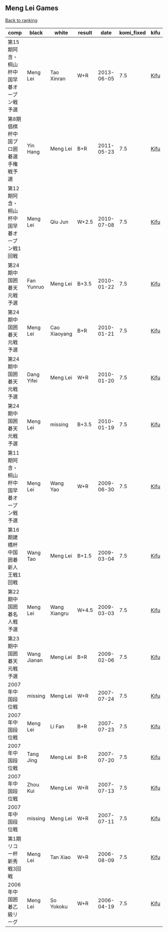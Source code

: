 ## Meng Lei Games

[Back to ranking](index.md)




| **comp** | **black** | **white** | **result** | **date** | **komi_fixed** | **kifu** | 
| --- | --- | --- | --- | --- | --- | --- |
| 第15期阿含・桐山杯中国早碁オープン戦予選 | Meng Lei | Tao Xinran | W+R | 2013-06-05 | 7.5 | [Kifu](https://kifudepot.net/kifucontents.php?id=9AKU6%2B9fvcn4GPrB04yv%2Fw%3D%3D) | 
| 第8期倡棋杯中国プロ囲碁選手権戦予選 | Yin Hang | Meng Lei | B+R | 2011-05-23 | 7.5 | [Kifu](https://kifudepot.net/kifucontents.php?id=1ltC6qDb2Jz50d0jmW2BCA%3D%3D) | 
| 第12期阿含・桐山杯中国早碁オープン戦1回戦 | Meng Lei | Qiu Jun | W+2.5 | 2010-07-08 | 7.5 | [Kifu](https://kifudepot.net/kifucontents.php?id=p1a2fuxjPI8sWlQJlLotTA%3D%3D) | 
| 第24期中国囲碁天元戦予選 | Fan Yunruo | Meng Lei | B+3.5 | 2010-01-22 | 7.5 | [Kifu](https://kifudepot.net/kifucontents.php?id=OVP5iddjQQ92SXcse0WN5A%3D%3D) | 
| 第24期中国囲碁天元戦予選 | Meng Lei | Cao Xiaoyang | B+R | 2010-01-21 | 7.5 | [Kifu](https://kifudepot.net/kifucontents.php?id=8T2nfHMZNVBABuOejA3o0w%3D%3D) | 
| 第24期中国囲碁天元戦予選 | Dang Yifei | Meng Lei | W+R | 2010-01-20 | 7.5 | [Kifu](https://kifudepot.net/kifucontents.php?id=nnpDdaacucwb3vGFtSJWyA%3D%3D) | 
| 第24期中国囲碁天元戦予選 | Meng Lei | missing | B+3.5 | 2010-01-19 | 7.5 | [Kifu](https://kifudepot.net/kifucontents.php?id=80WOjJRRoxR0K4w30gshyg%3D%3D) | 
| 第11期阿含・桐山杯中国早碁オープン戦予選 | Meng Lei | Wang Yao | W+R | 2009-06-30 | 7.5 | [Kifu](https://kifudepot.net/kifucontents.php?id=ycaluyMw1vw0WJTSR1VhQA%3D%3D) | 
| 第16期建橋杯中国囲碁新人王戦1回戦 | Wang Tao | Meng Lei | B+1.5 | 2009-03-04 | 7.5 | [Kifu](https://kifudepot.net/kifucontents.php?id=yXBDQkLPzlZ7don6zwLamQ%3D%3D) | 
| 第22期中国囲碁名人戦予選 | Meng Lei | Wang Xiangru | W+4.5 | 2009-03-03 | 7.5 | [Kifu](https://kifudepot.net/kifucontents.php?id=2d8Jbrhfcj5DimOpYpnWrQ%3D%3D) | 
| 第23期中国囲碁天元戦予選 | Wang Jianan | Meng Lei | B+R | 2009-02-06 | 7.5 | [Kifu](https://kifudepot.net/kifucontents.php?id=OSTAnET0301CarnTVCFyEw%3D%3D) | 
| 2007年中国段位戦 | missing | Meng Lei | W+R | 2007-07-24 | 7.5 | [Kifu](https://kifudepot.net/kifucontents.php?id=U0Ss32E3hYGuuImPwwzT8A%3D%3D) | 
| 2007年中国段位戦 | Meng Lei | Li Fan | B+R | 2007-07-23 | 7.5 | [Kifu](https://kifudepot.net/kifucontents.php?id=eK9dQ1pjS7ID1cIRm8EUEg%3D%3D) | 
| 2007年中国段位戦 | Tang Jing | Meng Lei | B+R | 2007-07-20 | 7.5 | [Kifu](https://kifudepot.net/kifucontents.php?id=cnKQkplq3GG0fdDFbb4l9w%3D%3D) | 
| 2007年中国段位戦 | Zhou Kui | Meng Lei | W+R | 2007-07-13 | 7.5 | [Kifu](https://kifudepot.net/kifucontents.php?id=KPSwIuvQDKlAMutffDnXMA%3D%3D) | 
| 2007年中国段位戦 | missing | Meng Lei | W+R | 2007-07-11 | 7.5 | [Kifu](https://kifudepot.net/kifucontents.php?id=XNjyqLAZnT1x72IoU5ss%2FA%3D%3D) | 
| 第1期リコー杯新秀戦3回戦 | Meng Lei | Tan Xiao | W+R | 2006-08-09 | 7.5 | [Kifu](https://kifudepot.net/kifucontents.php?id=u2wNi5WadPRwmYphiKq6YQ%3D%3D) | 
| 2006年中国囲碁乙級リーグ | Meng Lei | So Yokoku | W+R | 2006-04-19 | 7.5 | [Kifu](https://kifudepot.net/kifucontents.php?id=ioBfdm4UcnZH0SQnNl8P7Q%3D%3D) |




